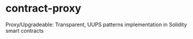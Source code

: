 # contract-proxy
Proxy/Upgradeable: Transparent, UUPS patterns implementation in Solidity smart contracts
